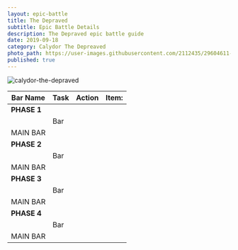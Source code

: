 ```yaml
---
layout: epic-battle
title: The Depraved
subtitle: Epic Battle Details
description: The Depraved epic battle guide 
date: 2019-09-18
category: Calydor The Depreaved
photo_path: https://user-images.githubusercontent.com/2112435/29604611-471d97de-87a5-11e7-944c-aa404c7a63c3.png
published: true
---
```

![calydor-the-depraved](https://user-images.githubusercontent.com/2112435/29604611-471d97de-87a5-11e7-944c-aa404c7a63c3.png)


| Bar Name | Task | Action | Item: |
| --- | --- | --- | --- |
| __PHASE 1__ | | | |
| | Bar | | |
| MAIN BAR | | | |
| __PHASE 2__ | | | |
| | Bar | | |
| MAIN BAR | | | |
| __PHASE 3__ | | | |
| | Bar | | |
| MAIN BAR | | | |
| __PHASE 4__ | | | |
| | Bar | | |
| MAIN BAR | | | |
